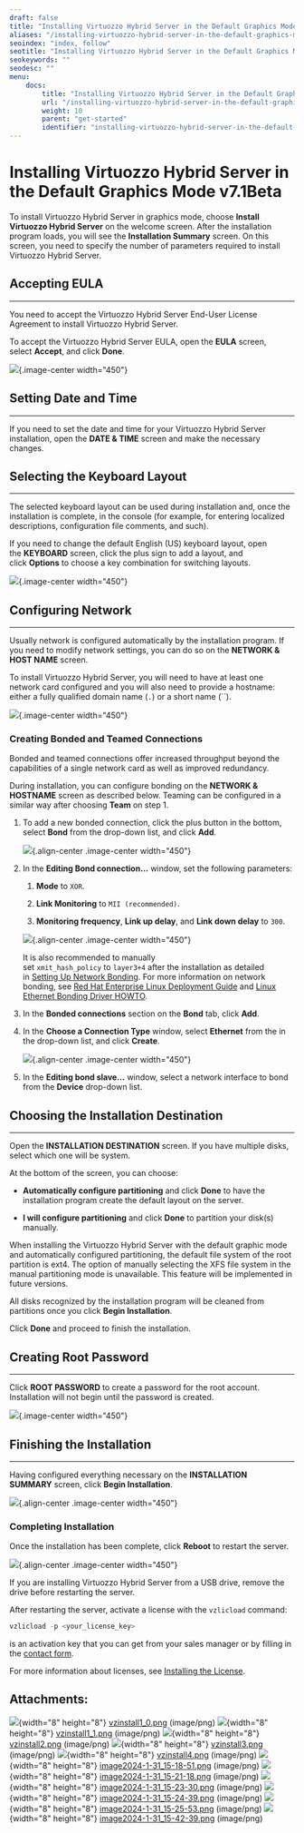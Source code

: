 ```yaml
---
draft: false
title: "Installing Virtuozzo Hybrid Server in the Default Graphics Mode v7.1Beta"
aliases: "/installing-virtuozzo-hybrid-server-in-the-default-graphics-mode-v7.1beta/"
seoindex: "index, follow"
seotitle: "Installing Virtuozzo Hybrid Server in the Default Graphics Mode v7.1Beta"
seokeywords: ""
seodesc: ""
menu:
    docs:
        title: "Installing Virtuozzo Hybrid Server in the Default Graphics Mode v7.1Beta"
        url: "/installing-virtuozzo-hybrid-server-in-the-default-graphics-mode-v7.1beta/"
        weight: 10
        parent: "get-started"
        identifier: "installing-virtuozzo-hybrid-server-in-the-default-graphics-mode-v7.1beta.md"
---
```

# Installing Virtuozzo Hybrid Server in the Default Graphics Mode v7.1Beta

To install Virtuozzo Hybrid Server in graphics mode, choose **Install Virtuozzo Hybrid Server** on the welcome screen. After the installation program loads, you will see the **Installation Summary** screen. On this screen, you need to specify the number of parameters required to install Virtuozzo Hybrid Server.

## Accepting EULA

------------------------------------------------------------------------

You need to accept the Virtuozzo Hybrid Server End-User License Agreement to install Virtuozzo Hybrid Server.

To accept the Virtuozzo Hybrid Server EULA, open the **EULA** screen, select **Accept**, and click **Done**.

![](attachments/194478151/194478387.png){.image-center width="450"}

## Setting Date and Time

------------------------------------------------------------------------

If you need to set the date and time for your Virtuozzo Hybrid Server installation, open the **DATE & TIME** screen and make the necessary changes.

## Selecting the Keyboard Layout

------------------------------------------------------------------------

The selected keyboard layout can be used during installation and, once the installation is complete, in the console (for example, for entering localized descriptions, configuration file comments, and such).

If you need to change the default English (US) keyboard layout, open the **KEYBOARD** screen, click the plus sign to add a layout, and click **Options** to choose a key combination for switching layouts.

![](attachments/194478151/194478391.png){.image-center width="450"}

## Configuring Network

------------------------------------------------------------------------

Usually network is configured automatically by the installation program. If you need to modify network settings, you can do so on the **NETWORK & HOST NAME** screen.

To install Virtuozzo Hybrid Server, you will need to have at least one network card configured and you will also need to provide a hostname: either a fully qualified domain name (`.`) or a short name (``).

![](attachments/194478151/194478393.png){.image-center width="450"}

### Creating Bonded and Teamed Connections

Bonded and teamed connections offer increased throughput beyond the capabilities of a single network card as well as improved redundancy.

During installation, you can configure bonding on the **NETWORK & HOSTNAME** screen as described below. Teaming can be configured in a similar way after choosing **Team** on step 1.

1.  To add a new bonded connection, click the plus button in the bottom, select **Bond** from the drop-down list, and click **Add**.

    ![](https://docs.virtuozzo.com/virtuozzo_hybrid_server_7_installation_guide/_images/stor_install1.png){.align-center .image-center width="450"}

2.  In the **Editing Bond connection…** window, set the following parameters:

    1.  **Mode** to `XOR`.

    2.  **Link Monitoring** to `MII (recommended)`.

    3.  **Monitoring frequency**, **Link up delay**, and **Link down delay** to `300`.

    ![](https://docs.virtuozzo.com/virtuozzo_hybrid_server_7_installation_guide/_images/stor_install2.png){.align-center .image-center width="450"}

    It is also recommended to manually set `xmit_hash_policy` to `layer3+4` after the installation as detailed in [Setting Up Network Bonding](https://docs.virtuozzo.com/virtuozzo_storage_administrators_command_line_guide/maximizing-cluster-performance/setting-up-network-bonding.html#setting-up-network-bonding). For more information on network bonding, see [Red Hat Enterprise Linux Deployment Guide](index) and [Linux Ethernet Bonding Driver HOWTO](https://www.kernel.org/doc/Documentation/networking/bonding.txt).

3.  In the **Bonded connections** section on the **Bond** tab, click **Add**.

4.  In the **Choose a Connection Type** window, select **Ethernet** from the in the drop-down list, and click **Create**.

    ![](https://docs.virtuozzo.com/virtuozzo_hybrid_server_7_installation_guide/_images/stor_install3.png){.align-center .image-center width="450"}

5.  In the **Editing bond slave…** window, select a network interface to bond from the **Device** drop-down list.

## Choosing the Installation Destination

------------------------------------------------------------------------

Open the **INSTALLATION DESTINATION** screen. If you have multiple disks, select which one will be system.

At the bottom of the screen, you can choose:

-   **Automatically configure partitioning** and click **Done** to have the installation program create the default layout on the server.

-   **I will configure partitioning** and click **Done** to partition your disk(s) manually.

When installing the Virtuozzo Hybrid Server with the default graphic mode and automatically configured partitioning, the default file system of the root partition is ext4. The option of manually selecting the XFS file system in the manual partitioning mode is unavailable. This feature will be implemented in future versions.

All disks recognized by the installation program will be cleaned from partitions once you click **Begin Installation**.

Click **Done** and proceed to finish the installation.

## Creating Root Password

------------------------------------------------------------------------

Click **ROOT PASSWORD** to create a password for the root account. Installation will not begin until the password is created.

![](attachments/194478151/194478400.png){.image-center width="450"}

## Finishing the Installation

------------------------------------------------------------------------

Having configured everything necessary on the **INSTALLATION SUMMARY** screen, click **Begin Installation**.

![](https://docs.virtuozzo.com/virtuozzo_hybrid_server_7_installation_guide/_images/vzinstall16.png){.align-center .image-center width="450"}

### Completing Installation

Once the installation has been complete, click **Reboot** to restart the server.

![](https://docs.virtuozzo.com/virtuozzo_hybrid_server_7_installation_guide/_images/vzinstall18.png){.align-center .image-center width="450"}

If you are installing Virtuozzo Hybrid Server from a USB drive, remove the drive before restarting the server.

After restarting the server, activate a license with the `vzlicload` command:

``` java
vzlicload -p <your_license_key>
```

is an activation key that you can get from your sales manager or by filling in the [contact form](https://www.virtuozzo.com/company/contact/).

For more information about licenses, see [Installing the License](installing-the-license-v7.1beta).

## Attachments:

![](images/icons/bullet_blue.gif){width="8" height="8"} [vzinstall1\_0.png](attachments/194478151/194478288.png) (image/png)
![](images/icons/bullet_blue.gif){width="8" height="8"} [vzinstall1\_1.png](attachments/194478151/194478290.png) (image/png)
![](images/icons/bullet_blue.gif){width="8" height="8"} [vzinstall2.png](attachments/194478151/194478293.png) (image/png)
![](images/icons/bullet_blue.gif){width="8" height="8"} [vzinstall3.png](attachments/194478151/194478296.png) (image/png)
![](images/icons/bullet_blue.gif){width="8" height="8"} [vzinstall4.png](attachments/194478151/194478299.png) (image/png)
![](images/icons/bullet_blue.gif){width="8" height="8"} [image2024-1-31\_15-18-51.png](attachments/194478151/194478385.png) (image/png)
![](images/icons/bullet_blue.gif){width="8" height="8"} [image2024-1-31\_15-21-18.png](attachments/194478151/194478387.png) (image/png)
![](images/icons/bullet_blue.gif){width="8" height="8"} [image2024-1-31\_15-23-30.png](attachments/194478151/194478389.png) (image/png)
![](images/icons/bullet_blue.gif){width="8" height="8"} [image2024-1-31\_15-24-39.png](attachments/194478151/194478391.png) (image/png)
![](images/icons/bullet_blue.gif){width="8" height="8"} [image2024-1-31\_15-25-53.png](attachments/194478151/194478393.png) (image/png)
![](images/icons/bullet_blue.gif){width="8" height="8"} [image2024-1-31\_15-42-39.png](attachments/194478151/194478400.png) (image/png)

